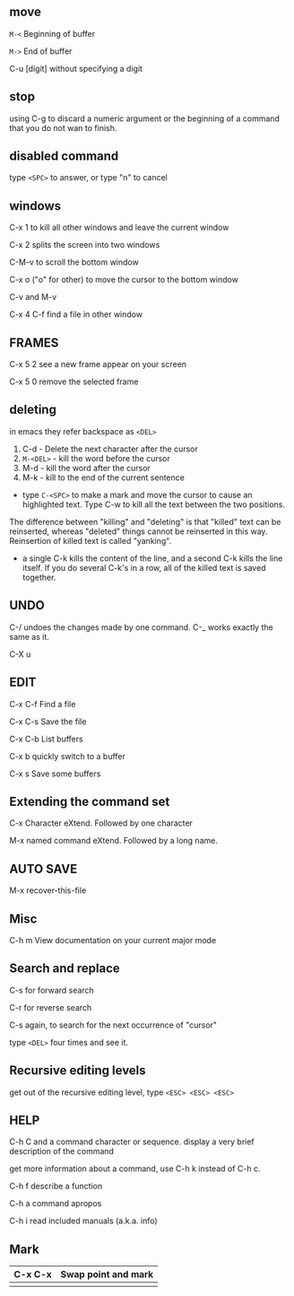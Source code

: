 ## move

`M-<` Beginning of buffer

`M->` End of buffer

C-u [digit] without specifying a digit

## stop

using C-g to discard a numeric argument or the beginning of a command that you do not wan to finish.

## disabled command

type `<SPC>` to answer, or type "n" to cancel

## windows

C-x 1 to kill all other windows and leave the current window

C-x 2 splits the screen into two windows

C-M-v to scroll the bottom window

C-x o ("o" for other) to move the cursor to the bottom window

C-v and M-v

C-x 4 C-f find a file in other window

## FRAMES

C-x 5 2	see a new frame appear on your screen

C-x 5 0 remove the selected frame

## deleting

in emacs they refer backspace as `<DEL>`

1. C-d - Delete the next character after the cursor
2. `M-<DEL>` - kill the word before the cursor
3. M-d - kill the word after the cursor
4. M-k - kill to the end of the current sentence

* type `C-<SPC>` to make a mark and move the cursor to cause an highlighted text. Type C-w to kill all the text between the two positions.

The difference between "killing" and "deleting" is that "killed" text can be reinserted, whereas "deleted" things cannot be reinserted in this way. Reinsertion of killed text is called "yanking".

* a single C-k kills the content of the line, and a second C-k kills the line itself. If you do several C-k's in a row, all of the killed text is saved together.

## UNDO

C-/ undoes the changes made by one command. C-_ works exactly the same as it.

C-X u

## EDIT

C-x C-f 	Find a file

C-x C-s	Save the file

C-x C-b	List buffers

C-x b 	quickly switch to a buffer

C-x s 	Save some buffers

## Extending the command set

C-x 	Character eXtend. 	Followed by one character

M-x 	named command eXtend. Followed by a long name.



## AUTO SAVE

M-x recover-this-file

## Misc

C-h m 	View documentation on your current major mode

## Search and replace

C-s for forward search

C-r for reverse search

C-s again, to search for the next occurrence of "cursor"

type `<DEL>` four times and see it.

## Recursive editing levels

get out of the recursive editing level, type `<ESC> <ESC> <ESC>`

## HELP

C-h C and a command character or sequence. display a very brief description of the command

get more information about a command, use C-h k instead of C-h c.

C-h f 	describe a function

C-h a     command apropos

C-h i       read included manuals (a.k.a. info)

## Mark

| C-x C-x | Swap point and mark |
| ------- | ------------------- |
|         |                     |